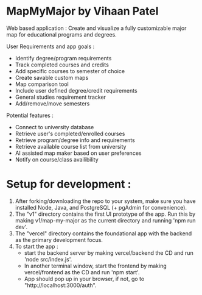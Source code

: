 # MapMyMajor by Vihaan Patel
Web based application : Create and visualize a fully customizable major map for educational programs and degrees.  

User Requirements and app goals : 
  - Identify degree/program requirements
  - Track completed courses and credits
  - Add specific courses to semester of choice
  - Create savable custom maps
  - Map comparison tool
  - Include user defined degree/credit requirements
  - General studies requirement tracker
  - Add/remove/move semesters

Potential features : 
  - Connect to university database
  - Retrieve user's completed/enrolled courses
  - Retrieve program/degree info and requirements
  - Retrieve available course list from university
  - AI assisted map maker based on user preferences
  - Notify on course/class availibility

# Setup for development :

1. After forking/downloading the repo to your system, make sure you have installed Node, Java, and PostgreSQL (+ pgAdmin for convenience).
2. The "v1" directory contains the first UI prototype of the app. Run this by making v1/map-my-major as the current directory and running 'npm run dev'.
3. The "vercel" directory contains the foundational app with the backend as the primary development focus.
4. To start the app :
   - start the backend server by making vercel/backend the CD and run 'node src/index.js'.
   - In another terminal window, start the frontend by making vercel/frontend as the CD and run 'npm start'.
   - App should pop up in your browser, if not, go to "http://localhost:3000/auth".
